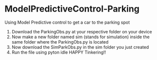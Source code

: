 # ModelPredictiveControl-Parking
Using Model Predictive control to get a car to the parking spot
1) Download the ParkingObs.py at your respective folder on your device
2) Now make a new folder named sim (stands for simulation) inside the same folder where the ParkingObs.py is located
3) Now download the SimParkObs.py in the sim folder you just created
4) Run the file using pyton idle
HAPPY Tinkering!!
